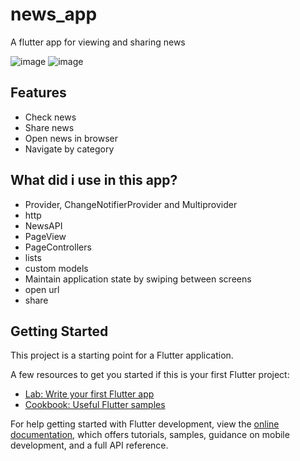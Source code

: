 # news_app

A flutter app for viewing and sharing news

![image](https://user-images.githubusercontent.com/51382458/211574269-73d5da86-853a-4595-b4ac-1e653b466471.png)
![image](https://user-images.githubusercontent.com/51382458/211576255-e82435aa-32d6-4bf9-8457-892ca61b5ea7.png)

## Features  
- Check news
- Share news
- Open news in browser
- Navigate by category

## What did i use in this app? 

- Provider, ChangeNotifierProvider and Multiprovider
- http
- NewsAPI
- PageView
- PageControllers
- lists
- custom models
- Maintain application state by swiping between screens
- open url
- share

## Getting Started

This project is a starting point for a Flutter application.

A few resources to get you started if this is your first Flutter project:

- [Lab: Write your first Flutter app](https://docs.flutter.dev/get-started/codelab)
- [Cookbook: Useful Flutter samples](https://docs.flutter.dev/cookbook)

For help getting started with Flutter development, view the
[online documentation](https://docs.flutter.dev/), which offers tutorials,
samples, guidance on mobile development, and a full API reference.
